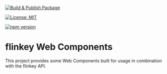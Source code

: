 [![Build & Publish Package](https://github.com/PlanBGmbH/flinkey-web-components/actions/workflows/Build_Publish.yml/badge.svg)](https://github.com/PlanBGmbH/flinkey-web-components/actions/workflows/Build_Publish.yml)

[![License: MIT](https://img.shields.io/badge/License-MIT-yellow.svg)](https://opensource.org/licenses/MIT)

[![npm version](https://badge.fury.io/js/@planbgmbh%2Fflinkey-web-components.svg)](https://badge.fury.io/js/@planbgmbh%2Fflinkey-web-components)

# flinkey Web Components
This project provides some Web Components built for usage in combination with the flinkey API.
